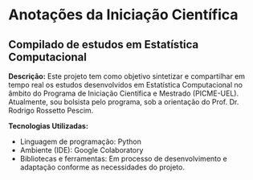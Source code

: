 # Anotações da Iniciação Científica
## Compilado de estudos em Estatística Computacional

**Descrição:**
Este projeto tem como objetivo sintetizar e compartilhar em tempo real os estudos desenvolvidos em Estatística Computacional no âmbito do Programa de Iniciação Científica e Mestrado (PICME-UEL). Atualmente, sou bolsista pelo programa, sob a orientação do Prof. Dr. Rodrigo Rossetto Pescim. 

**Tecnologias Utilizadas:**
- Linguagem de programação: Python
- Ambiente (IDE): Google Colaboratory
- Bibliotecas e ferramentas: Em processo de desenvolvimento e adaptação conforme as necessidades do projeto. 
